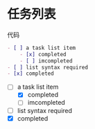 # 任务列表

代码

```markdown
- [ ] a task list item
	- [x] completed
	- [ ] imcompleted
- [ ] list syntax required
- [x] completed 
```

- [ ] a task list item
  - [x] completed
  - [ ] imcompleted
- [ ] list syntax required
- [x] completed
